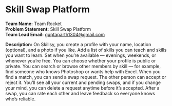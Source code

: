 # Skill Swap Platform

**Team Name:** Team Rocket  
**Problem Statement:** Skill Swap Platform  
**Team Lead Email:** guptaparth1304@gmail.com

**Description:** On Skillsy, you create a profile with your name, location (optional), and a photo if you like. Add a list of skills you can teach and skills you want to learn. 
Set when you’re available — evenings, weekends, or whenever you’re free. You can choose whether your profile is public or private.
You can search or browse other members by skill — for example, find someone who knows Photoshop or wants help with Excel.
When you find a match, you can send a swap request. The other person can accept or reject it. You’ll see all your current and pending swaps, and if you change your mind, you can delete a request anytime before it’s accepted.
After a swap, you can rate each other and leave feedback so everyone knows who’s reliable.
